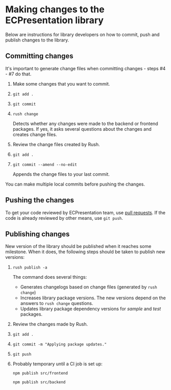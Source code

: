 # Making changes to the ECPresentation library

Below are instructions for library developers on how to commit, push and
publish changes to the library.

## Committing changes

It's important to generate change files when committing changes -
steps #4 - #7 do that.

1. Make some changes that you want to commit.

2. ```git add .```

3. `git commit`

4. `rush change`

    Detects whether any changes were made to the backend or frontend
    packages. If yes, it asks several questions about the changes and
    creates change files.

5. Review the change files created by Rush.

6. `git add .`

7. `git commit --amend --no-edit`

    Appends the change files to your last commit.

You can make multiple local commits before pushing the changes.

## Pushing the changes

To get your code reviewed by ECPresentation team, use
[pull requests](./PULL_REQUESTS.md). If the code is already reviewed 
by other means, use `git push`.

## Publishing changes

New version of the library should be published when it reaches some
milestone. When it does, the following steps should be taken to publish
new versions:

1. `rush publish -a`

   The command does several things:
   - Generates changelogs based on change files (generated by `rush change`)
   - Increases library package versions. The new versions depend on the
   answers to `rush change` questions.
   - Updates library package dependency versions for *sample* and *test*
   packages.

2. Review the changes made by Rush.

3. `git add .`

4. `git commit -m "Applying package updates."`

5. `git push`

6. Probably temporary until a CI job is set up:

   `npm publish src/frontend`

   `npm publish src/backend`